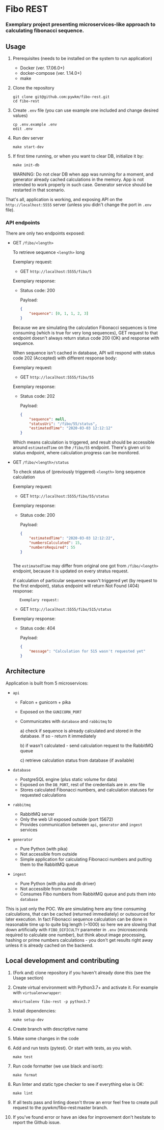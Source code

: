 # Fibo REST

### Exemplary project presenting microservices-like approach to calculating fibonacci sequence.

## Usage

1. Prerequisites (needs to be installed on the system to run application)

    * Docker (ver. 17.06.0+)
    * docker-compose (ver. 1.14.0+)
    * make

1. Clone the repository

    ```shell script
    git clone git@github.com:pywkm/fibo-rest.git
    cd fibo-rest
    ```

1. Create `.env` file (you can use example one included and change desired values)
    
    ```shell script
    cp .env.example .env
    edit .env
    ```

1. Run dev server
    
    ```shell script
    make start-dev
    ```

1. If first time running, or when you want to clear DB, initialize it by:
    
    ```shell script
    make init-db
    ```
   WARNING: Do not clear DB when app was running for a moment, and generator already cached
   calculations in the memory. App is not intended to work properly in such case. 
   Generator service should be restarted in that scenario. 


That's all, application is working, and exposing API on the `http://localhost:5555` server
(unless you didn't change the port in `.env` file).

### API endpoints
There are only two endpoints exposed:

* GET `/fibo/<length>`

    To retrieve sequence `<length>` long

    Exemplary request:
    * GET `http://localhost:5555/fibo/5`
    
    Exemplary response:
    * Status code: 200
    
        Payload:
        ```json
        {
            "sequence": [0, 1, 1, 2, 3]
        }     
        ```
    
    Because we are simulating the calculation Fibonacci sequences is time consuming (which is true for very long
    sequences), GET request to that endpoint doesn't always return status code 200 (OK) and response with sequence.

    When sequence isn't cached in database, API will respond with status code 202 (Accepted) with different response
    body:

    Exemplary request:
    * GET `http://localhost:5555/fibo/55`
    
    Exemplary response:
    * Status code: 202
    
        Payload:
        ```json
        {
            "sequence": null,
            "statusUri": "/fibo/55/status",
            "estimatedTime": "2020-03-03 12:12:12"
        }
        ```
     Which means calculation is triggered, and result should be accessible around `estimatedTime` on
     the `/fibo/55` endpoint. There's given uri to status endpoint, where calculation progress can
     be monitored.

* GET `/fibo/<length>/status`

    To check status of (previously triggered) `<length>` long sequence calculation

    Exemplary request:
    * GET `http://localhost:5555/fibo/55/status`
    
    Exemplary response:
    * Status code: 200
    
        Payload:
        ```json
        {
            "estimatedTime": "2020-03-03 12:12:22",
            "numbersCalculated": 15,
            "numbersRequired": 55
        }
     
     The `estimatedTime` may differ from original one got from `/fibo/<length>` endpoint, because it
     is updated on every stratus request.
     
     If calculation of particular sequence wasn't triggered yet (by request to the first endpoint),
     status endpoint will return Not Found (404) response:
     
         Exemplary request:
    * GET `http://localhost:5555/fibo/515/status`
    
    Exemplary response:
    * Status code: 404
        
        Payload:
        ```json
        {
            "message": "Calculation for 515 wasn't requested yet"
        }
        ```

## Architecture

Application is built from 5 microservices:

* `api`
    * Falcon + gunicorn + pika
    * Exposed on the `GUNICORN_PORT`
    * Communicates with `database` and `rabbitmq` to
        
        a) check if sequence is already calculated and stored in the database. If so - return it
           immediately
        
        b) if wasn't calculated - send calculation request to the RabbitMQ queue
        
        c) retrieve calculation status from database (if available)

* `database`
    * PostgreSQL engine (plus static volume for data)
    * Exposed on the `DB_PORT`, rest of the credentials are in .env file 
    * Stores calculated Fibonacci numbers, and calculation statuses for requested calculations
    
* `rabbitmq`
    * RabbitMQ server
    * Only the web UI exposed outside (port 15672)
    * Provides communication between `api`, `generator` and `ingest` services

* `generator`
    * Pure Python (with pika)
    * Not accessible from outside
    * Simple application for calculating Fibonacci numbers and putting them to the RabbitMQ queue
    
* `ingest`
    * Pure Python (with pika and db driver)
    * Not accessible from outside
    * Consumes Fibo numbers from RabbitMQ queue and puts them into `database`
    
This is just only the POC. We are simulating here any time consuming calculations, that can be
cached (returned immediately) or outsourced for later execution. In fact Fibonacci sequence
calculation can be done in reasonable time up to quite big length (~1000) so here we are slowing
that down artificially with `FIBO_DIFICULTY` parameter in `.env` (microseconds required to calculate
one number), but think about image processing, hashing or prime numbers calculations - you don't get
results right away unless it is already cached on the backend.


## Local development and contributing

1. (Fork and) clone repository if you haven't already done this (see the Usage section)
1. Create virtual environment with Python3.7+ and activate it. For example with `virtualenvwrapper`:

    ```shell script
    mkvirtualenv fibo-rest -p python3.7
    ```

1. Install dependencies:

    ```shell script
    make setup-dev
    ```

1. Create branch with descriptive name
1. Make some changes in the code
1. Add and run tests (pytest). Or start with tests, as you wish.

    ```shell script
    make test
    ```

1. Run code formatter (we use black and isort):

    ```shell script
    make format
    ```

1. Run linter and static type checker to see if everything else is OK:

    ```shell script
    make lint
    ```

1. If all tests pass and linting doesn't throw an error feel free to create pull request to the 
   pywkm/fibo-rest:master branch.

1. If you've found error or have an idea for improvement don't hesitate to report the Github issue.

